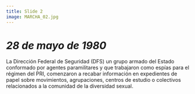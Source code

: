 ```yaml
---
title: Slide 2
image: MARCHA_02.jpg
---
```


# _28 de mayo de 1980_

La Dirección Federal de Seguridad (DFS) un grupo armado del Estado conformado por agentes paramilitares y que trabajaron como espías para el régimen del PRI, comenzaron a recabar información en expedientes de papel sobre movimientos, agrupaciones, centros de estudio o colectivos relacionados a la comunidad de la diversidad sexual. 
